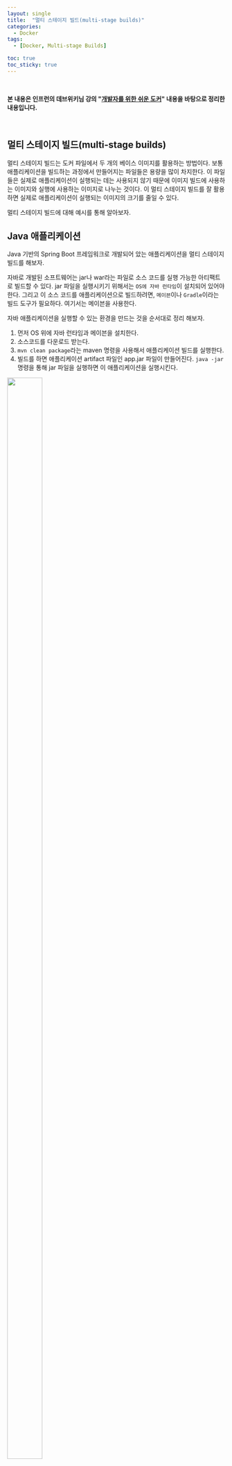 ```yaml
---
layout: single
title:  "멀티 스테이지 빌드(multi-stage builds)"
categories:
  - Docker
tags:
  - [Docker, Multi-stage Builds]

toc: true
toc_sticky: true
---
```


<br>

**본 내용은 인프런의 데브위키님 강의 "[개발자를 위한 쉬운 도커](https://www.inflearn.com/course/%EA%B0%9C%EB%B0%9C%EC%9E%90%EB%A5%BC-%EC%9C%84%ED%95%9C-%EC%89%AC%EC%9A%B4-%EB%8F%84%EC%BB%A4)" 내용을 바탕으로 정리한 내용입니다.**

<br>

## 멀티 스테이지 빌드(multi-stage builds)
멀티 스테이지 빌드는 도커 파일에서 두 개의 베이스 이미지를 활용하는 방법이다.
보통 애플리케이션을 빌드하는 과정에서 만들어지는 파일들은 용량을 많이 차지한다. 
이 파일들은 실제로 애플리케이션이 실행되는 데는 사용되지 않기 때문에 이미지 빌드에 사용하는 이미지와 실행에 사용하는 이미지로 나누는 것이다.
이 멀티 스테이지 빌드를 잘 활용하면 실제로 애플리케이션이 실행되는 이미지의 크기를 줄일 수 있다.

멀티 스테이지 빌드에 대해 예시를 통해 알아보자.


## Java 애플리케이션
Java 기반의 Spring Boot 프레임워크로 개발되어 았는 애플리케이션을 멀티 스테이지 빌드를 해보자. 

자바로 개발된 소프트웨어는 jar나 war라는 파일로 소스 코드를 실행 가능한 아티팩트로 빌드할 수 있다.
jar 파일을 실행시키기 위해서는 `OS에 자바 런타임`이 설치되어 있어야 한다.
그리고 이 소스 코드를 애플리케이션으로 빌드하려면, `메이븐`이나 `Gradle`이라는 빌드 도구가 필요하다. 
여기서는 메이븐을 사용한다. 

자바 애플리케이션을 실행할 수 있는 환경을 만드는 것을 순서대로 정리 해보자.   
1. 먼저 OS 위에 자바 런타임과 메이븐을 설치한다.  
2. 소스코드를 다운로드 받는다.  
3. `mvn clean package`라는 maven 명령을 사용해서 애플리케이션 빌드를 실행한다.  
4. 빌드를 하면 애플리케이션 artifact 파일인 app.jar 파일이 만들어진다. `java -jar` 명령을 통해 jar 파일을 실행하면 이 애플리케이션을 실행시킨다.    
<img src="https://github.com/user-attachments/assets/02930c2e-aef0-4154-80a1-ec7ea5119701" width="40%" height="80%"/>


### 싱글 스테이지 빌드 

파일명 : Dockerfile-singleStage  
```dockerfile
# 빌드 환경 설정
FROM maven:3.6-jdk-11

# 작업 디렉터리 설정
WORKDIR /app

# pom.xml과 src/ 디렉터리 복사
COPY pom.xml .
COPY src ./src/

# 소스 코드 빌드
RUN mvn clean package

# 빌드된 JAR 파일을 실행 환경으로 복사
RUN cp /app/target/*.jar ./app.jar

# 애플리케이션 실행
EXPOSE 8080
CMD ["java","-jar","app.jar"]
```

**도커 빌드**  
```bash
$ docker build -f Dockerfile-singleStage --name build-single .
```

**도커 실행**  
```bash
$ docker run -d -p 8080:8080 --name single-docker /bin/bash
```



<div style="padding-top:100px;"></div>
<span style="margin-left:35%;">⊙</span>
<span style="margin-left:10%">⊙</span>
<span style="margin-left:10%">⊙</span>
<div style="padding-top:100px;"></div>


<img src="" width="80%" height="80%"/>
<img src="" width="80%" height="80%"/>
<img src="" width="80%" height="80%"/>
<img src="" width="80%" height="80%"/>
<!--<img src="" width="80%" height="80%"/>-->
